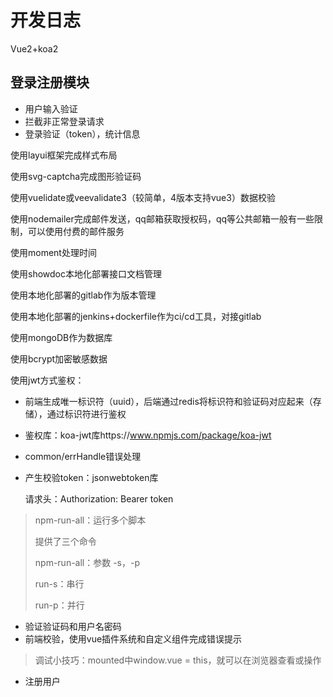 # 开发日志

Vue2+koa2

## 登录注册模块

- 用户输入验证
- 拦截非正常登录请求
- 登录验证（token），统计信息

使用layui框架完成样式布局

使用svg-captcha完成图形验证码

使用vuelidate或veevalidate3（较简单，4版本支持vue3）数据校验

使用nodemailer完成邮件发送，qq邮箱获取授权码，qq等公共邮箱一般有一些限制，可以使用付费的邮件服务

使用moment处理时间

使用showdoc本地化部署接口文档管理

使用本地化部署的gitlab作为版本管理

使用本地化部署的jenkins+dockerfile作为ci/cd工具，对接gitlab

使用mongoDB作为数据库

使用bcrypt加密敏感数据

使用jwt方式鉴权：

- 前端生成唯一标识符（uuid），后端通过redis将标识符和验证码对应起来（存储），通过标识符进行鉴权

- 鉴权库：koa-jwt库https://www.npmjs.com/package/koa-jwt

- common/errHandle错误处理

- 产生校验token：jsonwebtoken库

  请求头：Authorization: Bearer token

> npm-run-all：运行多个脚本
>
> 提供了三个命令
>
> npm-run-all：参数 -s，-p
>
> run-s：串行
>
> run-p：并行

- 验证验证码和用户名密码
- 前端校验，使用vue插件系统和自定义组件完成错误提示

> 调试小技巧：mounted中window.vue = this，就可以在浏览器查看或操作

- 注册用户